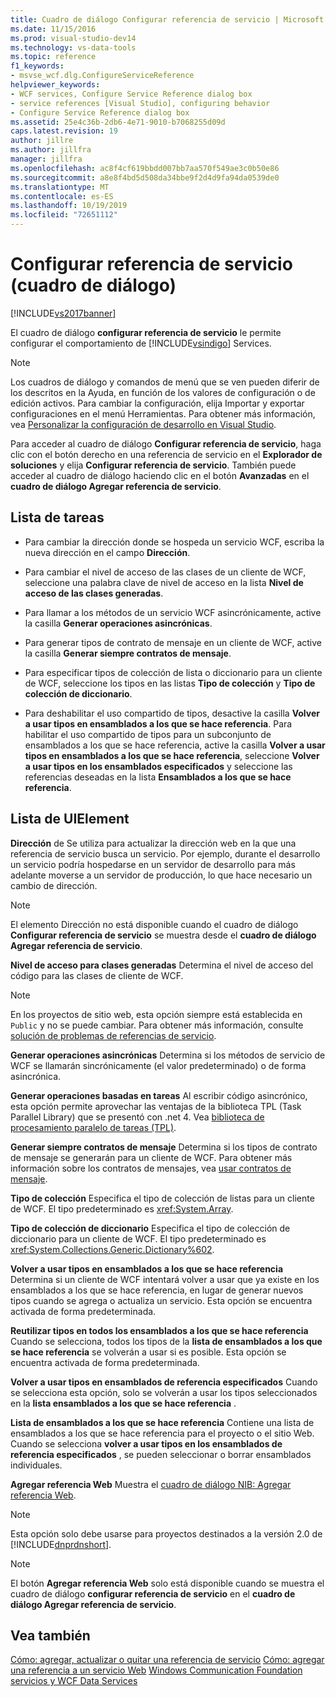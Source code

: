 ```yaml
---
title: Cuadro de diálogo Configurar referencia de servicio | Microsoft Docs
ms.date: 11/15/2016
ms.prod: visual-studio-dev14
ms.technology: vs-data-tools
ms.topic: reference
f1_keywords:
- msvse_wcf.dlg.ConfigureServiceReference
helpviewer_keywords:
- WCF services, Configure Service Reference dialog box
- service references [Visual Studio], configuring behavior
- Configure Service Reference dialog box
ms.assetid: 25e4c36b-2db6-4e71-9010-b7068255d09d
caps.latest.revision: 19
author: jillre
ms.author: jillfra
manager: jillfra
ms.openlocfilehash: ac8f4cf619bbdd007bb7aa570f549ae3c0b50e86
ms.sourcegitcommit: a8e8f4bd5d508da34bbe9f2d4d9fa94da0539de0
ms.translationtype: MT
ms.contentlocale: es-ES
ms.lasthandoff: 10/19/2019
ms.locfileid: "72651112"
---
```

# <a name="configure-service-reference-dialog-box"></a>Configurar referencia de servicio (cuadro de diálogo)
[!INCLUDE[vs2017banner](../includes/vs2017banner.md)]

El cuadro de diálogo **configurar referencia de servicio** le permite configurar el comportamiento de [!INCLUDE[vsindigo](../includes/vsindigo-md.md)] Services.

> [!NOTE]
> Los cuadros de diálogo y comandos de menú que se ven pueden diferir de los descritos en la Ayuda, en función de los valores de configuración o de edición activos. Para cambiar la configuración, elija Importar y exportar configuraciones en el menú Herramientas. Para obtener más información, vea [Personalizar la configuración de desarrollo en Visual Studio](https://msdn.microsoft.com/22c4debb-4e31-47a8-8f19-16f328d7dcd3).

 Para acceder al cuadro de diálogo **Configurar referencia de servicio**, haga clic con el botón derecho en una referencia de servicio en el **Explorador de soluciones** y elija **Configurar referencia de servicio**. También puede acceder al cuadro de diálogo haciendo clic en el botón **Avanzadas** en el **cuadro de diálogo Agregar referencia de servicio**.

## <a name="task-list"></a>Lista de tareas

- Para cambiar la dirección donde se hospeda un servicio WCF, escriba la nueva dirección en el campo **Dirección**.

- Para cambiar el nivel de acceso de las clases de un cliente de WCF, seleccione una palabra clave de nivel de acceso en la lista **Nivel de acceso de las clases generadas**.

- Para llamar a los métodos de un servicio WCF asincrónicamente, active la casilla **Generar operaciones asincrónicas**.

- Para generar tipos de contrato de mensaje en un cliente de WCF, active la casilla **Generar siempre contratos de mensaje**.

- Para especificar tipos de colección de lista o diccionario para un cliente de WCF, seleccione los tipos en las listas **Tipo de colección** y **Tipo de colección de diccionario**.

- Para deshabilitar el uso compartido de tipos, desactive la casilla **Volver a usar tipos en ensamblados a los que se hace referencia**. Para habilitar el uso compartido de tipos para un subconjunto de ensamblados a los que se hace referencia, active la casilla **Volver a usar tipos en ensamblados a los que se hace referencia**, seleccione **Volver a usar tipos en los ensamblados especificados** y seleccione las referencias deseadas en la lista **Ensamblados a los que se hace referencia**.

## <a name="uielement-list"></a>Lista de UIElement
 **Dirección** de Se utiliza para actualizar la dirección web en la que una referencia de servicio busca un servicio. Por ejemplo, durante el desarrollo un servicio podría hospedarse en un servidor de desarrollo para más adelante moverse a un servidor de producción, lo que hace necesario un cambio de dirección.

> [!NOTE]
> El elemento Dirección no está disponible cuando el cuadro de diálogo **Configurar referencia de servicio** se muestra desde el **cuadro de diálogo Agregar referencia de servicio**.

 **Nivel de acceso para clases generadas** Determina el nivel de acceso del código para las clases de cliente de WCF.

> [!NOTE]
> En los proyectos de sitio web, esta opción siempre está establecida en `Public` y no se puede cambiar. Para obtener más información, consulte [solución de problemas de referencias de servicio](../data-tools/troubleshooting-service-references.md).

 **Generar operaciones asincrónicas** Determina si los métodos de servicio de WCF se llamarán sincrónicamente (el valor predeterminado) o de forma asincrónica.

 **Generar operaciones basadas en tareas** Al escribir código asincrónico, esta opción permite aprovechar las ventajas de la biblioteca TPL (Task Parallel Library) que se presentó con .net 4. Vea [biblioteca de procesamiento paralelo de tareas (TPL)](https://msdn.microsoft.com/library/dd460717.aspx).

 **Generar siempre contratos de mensaje** Determina si los tipos de contrato de mensaje se generarán para un cliente de WCF. Para obtener más información sobre los contratos de mensajes, vea [usar contratos de mensaje](https://msdn.microsoft.com/library/1e19c64a-ae84-4c2f-9155-91c54a77c249).

 **Tipo de colección** Especifica el tipo de colección de listas para un cliente de WCF. El tipo predeterminado es <xref:System.Array>.

 **Tipo de colección de diccionario** Especifica el tipo de colección de diccionario para un cliente de WCF. El tipo predeterminado es <xref:System.Collections.Generic.Dictionary%602>.

 **Volver a usar tipos en ensamblados a los que se hace referencia** Determina si un cliente de WCF intentará volver a usar que ya existe en los ensamblados a los que se hace referencia, en lugar de generar nuevos tipos cuando se agrega o actualiza un servicio. Esta opción se encuentra activada de forma predeterminada.

 **Reutilizar tipos en todos los ensamblados a los que se hace referencia** Cuando se selecciona, todos los tipos de la **lista de ensamblados a los que se hace referencia** se volverán a usar si es posible. Esta opción se encuentra activada de forma predeterminada.

 **Volver a usar tipos en ensamblados de referencia especificados** Cuando se selecciona esta opción, solo se volverán a usar los tipos seleccionados en la **lista ensamblados a los que se hace referencia** .

 **Lista de ensamblados a los que se hace referencia** Contiene una lista de ensamblados a los que se hace referencia para el proyecto o el sitio Web. Cuando se selecciona **volver a usar tipos en los ensamblados de referencia especificados** , se pueden seleccionar o borrar ensamblados individuales.

 **Agregar referencia Web** Muestra el [cuadro de diálogo NIB: Agregar referencia Web](https://msdn.microsoft.com/bdf05776-c591-40af-bfd7-e1e2aa1e87b5).

> [!NOTE]
> Esta opción solo debe usarse para proyectos destinados a la versión 2.0 de [!INCLUDE[dnprdnshort](../includes/dnprdnshort-md.md)].

> [!NOTE]
> El botón **Agregar referencia Web** solo está disponible cuando se muestra el cuadro de diálogo **configurar referencia de servicio** en el **cuadro de diálogo Agregar referencia de servicio**.

## <a name="see-also"></a>Vea también
 [Cómo: agregar, actualizar o quitar una referencia de servicio](https://msdn.microsoft.com/library/cacc14bd-4455-4a44-be78-d2ac16113dd9) [Cómo: agregar una referencia a un servicio Web](https://msdn.microsoft.com/library/952e49a1-567e-4a74-8cd7-f2e7b62c3168) [Windows Communication Foundation servicios y WCF Data Services](../data-tools/configure-service-reference-dialog-box.md)
